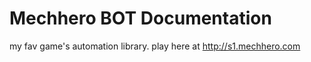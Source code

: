 # Mechhero BOT Documentation

my fav game's automation library. play here at http://s1.mechhero.com
